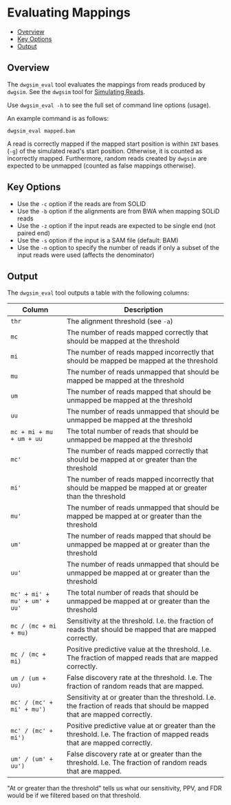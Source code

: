 # Evaluating Mappings

<!---toc start-->
  * [Overview](#overview)
  * [Key Options](#key-options)
  * [Output](#output)

<!---toc end-->

## Overview

The `dwgsim_eval` tool evaluates the mappings from reads produced by `dwgsim`.
See the `dwgsim` tool for [Simulating Reads](03_Simulating_Reads.md).

Use `dwgsim_eval -h` to see the full set of command line options (usage).

An example command is as follows:

```console
dwgsim_eval mapped.bam
```

A read is correctly mapped if the mapped start position is within `INT` bases (`-g`) of the simulated read's start position.
Otherwise, it is counted as incorrectly mapped.
Furthermore, random reads created by `dwgsim` are expected to be unmapped (counted as false mappings otherwise).

## Key Options

- Use the `-c` option if the reads are from SOLID
- Use the `-b` option if the alignments are from BWA when mapping SOLiD reads
- Use the `-z` option if the input reads are expected to be single end (not paired end)
- Use the `-s` option if the input is a SAM file (default: BAM)
- Use the `-n` option to specify the number of reads if only a subset of the input reads were used (affects the denominator)


## Output

The `dwgsim_eval` tool outputs a table with the following columns:

| Column | Description |
| --- | --- |
| `thr` | The alignment threshold (see `-a`) |
| `mc` | The number of reads mapped correctly that should be mapped at the threshold |
| `mi` | The number of reads mapped incorrectly that should be mapped be mapped at the threshold |
| `mu` | The number of reads unmapped that should be mapped be mapped at the threshold |
| `um` | The number of reads mapped that should be unmapped be mapped at the threshold |
| `uu` | The number of reads unmapped that should be unmapped be mapped at the threshold |
| `mc + mi + mu + um + uu` | The total number of reads that should be unmapped be mapped at the threshold |
| `mc'` | The number of reads mapped correctly that should be mapped at or greater than the threshold |
| `mi'` | The number of reads mapped incorrectly that should be mapped be mapped at or greater than the threshold |
| `mu'` | The number of reads unmapped that should be mapped be mapped at or greater than the threshold |
| `um'` | The number of reads mapped that should be unmapped be mapped at or greater than the threshold |
| `uu'` | The number of reads unmapped that should be unmapped be mapped at or greater than the threshold |
| `mc' + mi' + mu' + um' + uu'` | The total number of reads that should be unmapped be mapped at or greater than the threshold |
| `mc / (mc + mi + mu)` | Sensitivity at the threshold. I.e. the fraction of reads that should be mapped that are mapped correctly. |
| `mc / (mc + mi)` | Positive predictive value at the threshold. I.e. The fraction of mapped reads that are mapped correctly. |
| `um / (um + uu)` | False discovery rate at the threshold.  I.e. The fraction of random reads that are mapped. |
| `mc' / (mc' + mi' + mu')` | Sensitivity at or greater than the threshold. I.e. the fraction of reads that should be mapped that are mapped correctly. |
| `mc' / (mc' + mi')` | Positive predictive value at or greater than the threshold. I.e. The fraction of mapped reads that are mapped correctly. |
| `um' / (um' + uu')` | False discovery rate at or greater than the threshold.  I.e. The fraction of random reads that are mapped. |

"At or greater than the threshold" tells us what our sensitivity, PPV, and FDR would be if we filtered based on that threshold.
